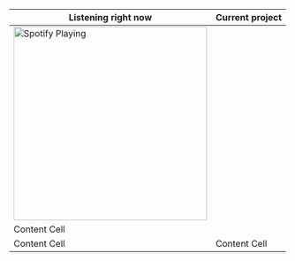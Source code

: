 | Listening right now  | Current project |
| ------------- | ------------- |
| [<img src="https:https://novatorem.peppequint.vercel.app/api/spotify-playing" alt="Spotify Playing" width="350" />](https://open.spotify.com/user/peppequint)
  | Content Cell  |
| Content Cell  | Content Cell  |

